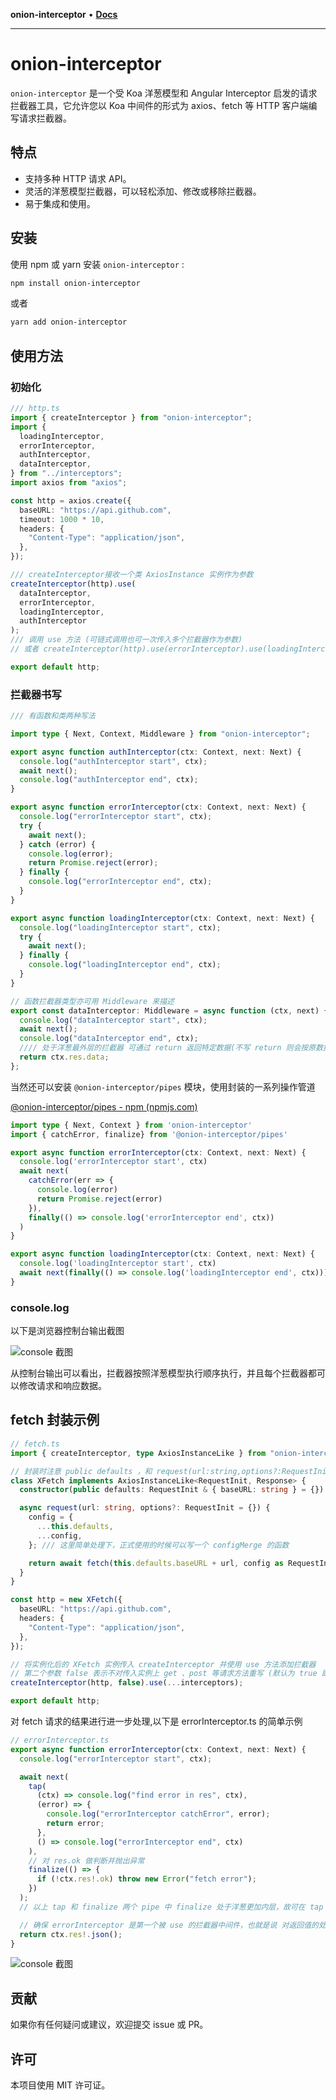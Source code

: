 **onion-interceptor** • [**Docs**](globals.md)

***

# onion-interceptor

`onion-interceptor` 是一个受 Koa 洋葱模型和 Angular Interceptor 启发的请求拦截器工具，它允许您以 Koa 中间件的形式为 axios、fetch 等 HTTP 客户端编写请求拦截器。

## 特点

- 支持多种 HTTP 请求 API。
- 灵活的洋葱模型拦截器，可以轻松添加、修改或移除拦截器。
- 易于集成和使用。

## 安装

使用 npm 或 yarn 安装 `onion-interceptor` :

```bash
npm install onion-interceptor
```

或者

```bash
yarn add onion-interceptor
```

## 使用方法

### 初始化

```typescript
/// http.ts
import { createInterceptor } from "onion-interceptor";
import {
  loadingInterceptor,
  errorInterceptor,
  authInterceptor,
  dataInterceptor,
} from "../interceptors";
import axios from "axios";

const http = axios.create({
  baseURL: "https://api.github.com",
  timeout: 1000 * 10,
  headers: {
    "Content-Type": "application/json",
  },
});

/// createInterceptor接收一个类 AxiosInstance 实例作为参数
createInterceptor(http).use(
  dataInterceptor,
  errorInterceptor,
  loadingInterceptor,
  authInterceptor
);
/// 调用 use 方法 (可链式调用也可一次传入多个拦截器作为参数)
// 或者 createInterceptor(http).use(errorInterceptor).use(loadingInterceptor).use(authInterceptor)

export default http;
```

### 拦截器书写

```typescript
/// 有函数和类两种写法

import type { Next, Context, Middleware } from "onion-interceptor";

export async function authInterceptor(ctx: Context, next: Next) {
  console.log("authInterceptor start", ctx);
  await next();
  console.log("authInterceptor end", ctx);
}

export async function errorInterceptor(ctx: Context, next: Next) {
  console.log("errorInterceptor start", ctx);
  try {
    await next();
  } catch (error) {
    console.log(error);
    return Promise.reject(error);
  } finally {
    console.log("errorInterceptor end", ctx);
  }
}

export async function loadingInterceptor(ctx: Context, next: Next) {
  console.log("loadingInterceptor start", ctx);
  try {
    await next();
  } finally {
    console.log("loadingInterceptor end", ctx);
  }
}

// 函数拦截器类型亦可用 Middleware 来描述
export const dataInterceptor: Middleware = async function (ctx, next) {
  console.log("dataInterceptor start", ctx);
  await next();
  console.log("dataInterceptor end", ctx);
  //// 处于洋葱最外层的拦截器 可通过 return 返回特定数据(不写 return 则会按原数据返回)
  return ctx.res.data;
};
```

当然还可以安装 `@onion-interceptor/pipes` 模块，使用封装的一系列操作管道

[@onion-interceptor/pipes - npm (npmjs.com)](https://www.npmjs.com/package/@onion-interceptor/pipes)

```typescript
import type { Next, Context } from 'onion-interceptor'
import { catchError, finalize} from '@onion-interceptor/pipes'

export async function errorInterceptor(ctx: Context, next: Next) {
  console.log('errorInterceptor start', ctx)
  await next(
    catchError(err => {
      console.log(error)
      return Promise.reject(error)
    }),
    finally(() => console.log('errorInterceptor end', ctx))
  )
}

export async function loadingInterceptor(ctx: Context, next: Next) {
  console.log('loadingInterceptor start', ctx)
  await next(finally(() => console.log('loadingInterceptor end', ctx)))
}
```

### console.log

以下是浏览器控制台输出截图

![console 截图](https://cdn.jsdelivr.net/gh/EricWXY/PictureBed_0@master/202407262129878.png)

从控制台输出可以看出，拦截器按照洋葱模型执行顺序执行，并且每个拦截器都可以修改请求和响应数据。

## fetch 封装示例

```typescript
// fetch.ts
import { createInterceptor, type AxiosInstanceLike } from "onion-interceptor";

// 封装时注意 public defaults ，和 request(url:string,options?:RequestInit) 函数时必须的 (洋葱拦截器内部对 类 Axios 实例的定义)
class XFetch implements AxiosInstanceLike<RequestInit, Response> {
  constructor(public defaults: RequestInit & { baseURL: string } = {}) {}

  async request(url: string, options?: RequestInit = {}) {
    config = {
      ...this.defaults,
      ...config,
    }; /// 这里简单处理下，正式使用的时候可以写一个 configMerge 的函数

    return await fetch(this.defaults.baseURL + url, config as RequestInit); // 实际封装时可考虑 baseUrl 的空值处理
  }
}

const http = new XFetch({
  baseURL: "https://api.github.com",
  headers: {
    "Content-Type": "application/json",
  },
});

// 将实例化后的 XFetch 实例传入 createInterceptor 并使用 use 方法添加拦截器
// 第二个参数 false 表示不对传入实例上 get 、post 等请求方法重写 (默认为 true 即会重写，为了处理 AxiosInstance) 该参数只有在以一个参数传入 axios.create 结果时才建议传 true
createInterceptor(http, false).use(...interceptors);

export default http;
```

对 fetch 请求的结果进行进一步处理,以下是 errorInterceptor.ts 的简单示例

```typescript
// errorInterceptor.ts
export async function errorInterceptor(ctx: Context, next: Next) {
  console.log("errorInterceptor start", ctx);

  await next(
    tap(
      (ctx) => console.log("find error in res", ctx),
      (error) => {
        console.log("errorInterceptor catchError", error);
        return error;
      },
      () => console.log("errorInterceptor end", ctx)
    ),
    // 对 res.ok 做判断并抛出异常
    finalize(() => {
      if (!ctx.res!.ok) throw new Error("fetch error");
    })
  );
  // 以上 tap 和 finalize 两个 pipe 中 finalize 处于洋葱更加内层，故可在 tap 捕获到 finalize 抛出的异常

  // 确保 errorInterceptor 是第一个被 use 的拦截器中间件，也就是说 对返回值的处理 需要在 洋葱模型最外层
  return ctx.res!.json();
}
```

![console 截图](https://cdn.jsdelivr.net/gh/EricWXY/PictureBed_0@master/202407301901748.png)

## 贡献

如果你有任何疑问或建议，欢迎提交 issue 或 PR。

## 许可

本项目使用 MIT 许可证。
